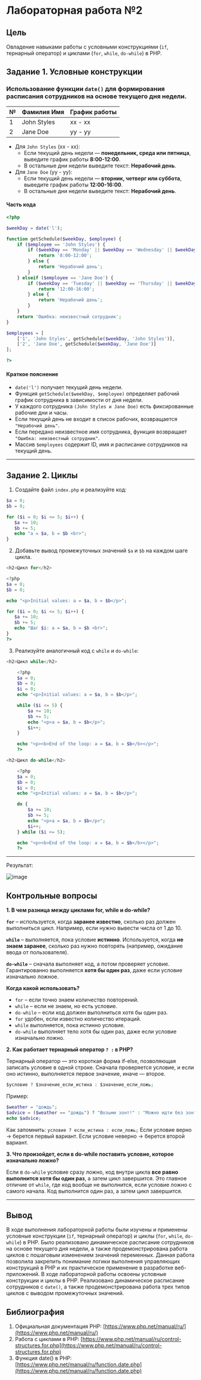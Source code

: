 # Лабораторная работа №2

## Цель

Овладение навыками работы с условными конструкциями (`if`, тернарный оператор) и циклами (`for`, `while`, `do-while`) в PHP.

## Задание 1. Условные конструкции

### Использование функции `date()` для формирования расписания сотрудников на основе текущего дня недели.  

| №   | Фамилия Имя | График работы |
| --- | ----------- | ------------- |
| 1   | John Styles | xx - xx       |
| 2   | Jane Doe    | yy - yy       |

- Для `John Styles` (xx - xx):
  - Если текущий день недели — **понедельник, среда или пятница**, выведите график работы **8:00-12:00**.
  - В остальные дни недели выведите текст: **Нерабочий день**.
- Для `Jane Doe` (yy - yy):
  - Если текущий день недели — **вторник, четверг или суббота**, выведите график работы **12:00-16:00**.
  - В остальные дни недели выведите текст: **Нерабочий день**.

#### Часть кода

```php
<?php

$weekDay = date('l');

function getSchedule($weekDay, $employee) {
    if ($employee == 'John Styles') {
        if ($weekDay == 'Monday' || $weekDay == 'Wednesday' || $weekDay == 'Friday') {
            return '8:00-12:00';
        } else {
            return 'Нерабочий день';
        }
    } elseif ($employee == 'Jane Doe') {
        if ($weekDay == 'Tuesday' || $weekDay == 'Thursday' || $weekDay == 'Saturday') {
            return '12:00-16:00';
        } else {
            return 'Нерабочий день';
        }
    }
    return 'Ошибка: неизвестный сотрудник';
}

$employees = [
    ['1', 'John Styles', getSchedule($weekDay, 'John Styles')],
    ['2', 'Jane Doe', getSchedule($weekDay, 'Jane Doe')]
];

?>

```

#### Краткое пояснение

- `date('l')` получает текущий день недели.
- Функция `getSchedule($weekDay, $employee)` определяет рабочий график сотрудника в зависимости от дня недели.
- У каждого сотрудника `(John Styles и Jane Doe)` есть фиксированные рабочие дни и часы.
- Если текущий день не входит в список рабочих, возвращается `"Нерабочий день"`.
- Если передано неизвестное имя сотрудника, функция возвращает `"Ошибка: неизвестный сотрудник"`.
- Массив `$employees` содержит ID, имя и расписание сотрудников на текущий день.

---

## Задание 2. Циклы

1. Создайте файл `index.php` и реализуйте код:

```php
$a = 0;
$b = 0;

for ($i = 0; $i <= 5; $i++) {
   $a += 10;
   $b += 5;
   echo "a = $a, b = $b <br>";
}
```

2. Добавьте вывод промежуточных значений `$a` и `$b` на каждом шаге цикла.

```php
<h2>Цикл for</h2>

<?php
$a = 0;
$b = 0;

echo "<p>Initial values: a = $a, b = $b</p>";

for ($i = 0; $i <= 5; $i++) {
   $a += 10;
   $b += 5;
   echo "Шаг $i: a = $a, b = $b <br>";
}
?>
```

3. Реализуйте аналогичный код с `while` и `do-while`:

```php
<h2>Цикл while</h2>

    <?php
    $a = 0;
    $b = 0;
    $i = 0;
    echo "<p>Initial values: a = $a, b = $b</p>";

    while ($i <= 5) {
        $a += 10;
        $b += 5;
        echo "<p>a = $a, b = $b</p>";
        $i++;
    }

    echo "<p><b>End of the loop: a = $a, b = $b</b></p>";
    ?>
```

```php
<h2>Цикл do-while</h2>

    <?php
    $a = 0;
    $b = 0;
    $i = 0;
    echo "<p>Initial values: a = $a, b = $b</p>";

    do {
        $a += 10;
        $b += 5;
        echo "<p>a = $a, b = $b</p>";
        $i++;
    } while ($i <= 5);

    echo "<p><b>End of the loop: a = $a, b = $b</b></p>";
    ?>
```

---

Результат:

![image](images/lab2.png)

## Контрольные вопросы

**1. В чем разница между циклами for, while и do-while?**

 **`for`** – используется, когда **заранее известно**, сколько раз должен выполниться цикл. Например, если нужно вывести числа от 1 до 10.

 **`while`** – выполняется, пока условие **истинно**. Используется, когда **не знаем заранее**, сколько раз нужно повторять (например, ожидание ввода от пользователя).

 **`do-while`** – сначала выполняет код, а потом проверяет условие. Гарантированно выполняется **хотя бы один раз**, даже если условие изначально ложное.

**Когда какой использовать?**

- `for` – если точно знаем количество повторений.
- `while` – если не знаем, но есть условие.
- `do-while` – если код должен выполниться хотя бы один раз.
- `for` удобен, если известно количество итераций.
- `while` выполняется, пока истинно условие.
- `do-while` выполняет тело хотя бы один раз, даже если условие изначально ложно.

**2. Как работает тернарный оператор `? :` в PHP?**

Тернарный оператор — это короткая форма if-else, позволяющая записать условие в одной строке. Сначала проверяется условие, и если оно истинно, выполняется первое значение, иначе — второе.

```php
$условие ? $значение_если_истина : $значение_если_ложь;
```

Пример:

```php
$weather = "дождь";
$advice = ($weather == "дождь") ? "Возьми зонт!" : "Можно идти без зонта.";
echo $advice;
```

Как запомнить:
`условие ? если_истина : если_ложь;`
Если условие верно → берется первый вариант.
Если условие неверно → берется второй вариант.

**3. Что произойдет, если в do-while поставить условие, которое изначально ложно?**

Если в `do-while` условие сразу ложно, код внутри цикла **все равно выполнится хотя бы один раз**, а затем цикл завершится. Это главное отличие от `while`, где код вообще не выполнится, если условие ложно с самого начала.
Код выполнится один раз, а затем цикл завершится.

---

## Вывод

В ходе выполнения лабораторной работы были изучены и применены условные конструкции (`if`, тернарный оператор) и циклы (`for`, `while`, `do-while`) в PHP. Было реализовано динамическое расписание сотрудников на основе текущего дня недели, а также продемонстрирована работа циклов с пошаговым изменением значений переменных. Данная работа позволила закрепить понимание логики выполнения управляющих конструкций в PHP и их практическое применение в разработке веб-приложений. В ходе лабораторной работы освоены условные конструкции и циклы в PHP. Реализовано динамическое расписание сотрудников с `date()`, а также продемонстрирована работа трех типов циклов с выводом промежуточных значений.

## Библиография

1. Официальная документация PHP: [https://www.php.net/manual/ru/](https://www.php.net/manual/ru/)
2. Работа с циклами в PHP: [https://www.php.net/manual/ru/control-structures.for.php](https://www.php.net/manual/ru/control-structures.for.php)
3. Функция date() в PHP: [https://www.php.net/manual/ru/function.date.php](https://www.php.net/manual/ru/function.date.php)
